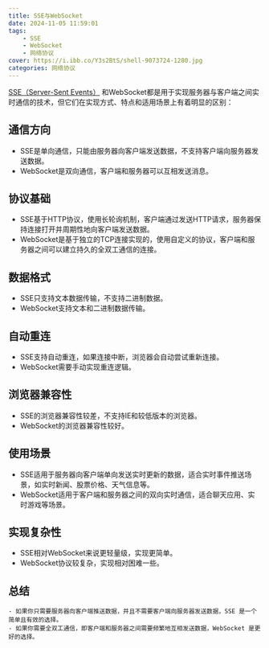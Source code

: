 ```yaml
---
title: SSE与WebSocket
date: 2024-11-05 11:59:01
tags: 
    - SSE
    - WebSocket
    - 网络协议
cover: https://i.ibb.co/Y3s2BtS/shell-9073724-1280.jpg
categories: 网络协议
---
```




[SSE（Server-Sent Events）](https://www.ruanyifeng.com/blog/2017/05/server-sent_events.html) 和WebSocket都是用于实现服务器与客户端之间实时通信的技术，但它们在实现方式、特点和适用场景上有着明显的区别：

## 通信方向
   - SSE是单向通信，只能由服务器向客户端发送数据，不支持客户端向服务器发送数据。
   - WebSocket是双向通信，客户端和服务器可以互相发送消息。

## 协议基础
   - SSE基于HTTP协议，使用长轮询机制，客户端通过发送HTTP请求，服务器保持连接打开并周期性地向客户端发送数据。
   - WebSocket是基于独立的TCP连接实现的，使用自定义的协议，客户端和服务器之间可以建立持久的全双工通信的连接。

## 数据格式
   - SSE只支持文本数据传输，不支持二进制数据。
   - WebSocket支持文本和二进制数据传输。

## 自动重连
   - SSE支持自动重连，如果连接中断，浏览器会自动尝试重新连接。
   - WebSocket需要手动实现重连逻辑。

## 浏览器兼容性
   - SSE的浏览器兼容性较差，不支持IE和较低版本的浏览器。
   - WebSocket的浏览器兼容性较好。

## 使用场景
   - SSE适用于服务器向客户端单向发送实时更新的数据，适合实时事件推送场景，如实时新闻、股票价格、天气信息等。
   - WebSocket适用于客户端和服务器之间的双向实时通信，适合聊天应用、实时游戏等场景。

## 实现复杂性
   - SSE相对WebSocket来说更轻量级，实现更简单。
   - WebSocket协议较复杂，实现相对困难一些。



##  总结

    - 如果你只需要服务器向客户端推送数据，并且不需要客户端向服务器发送数据，SSE 是一个简单且有效的选择。
    - 如果你需要全双工通信，即客户端和服务器之间需要频繁地互相发送数据，WebSocket 是更好的选择。